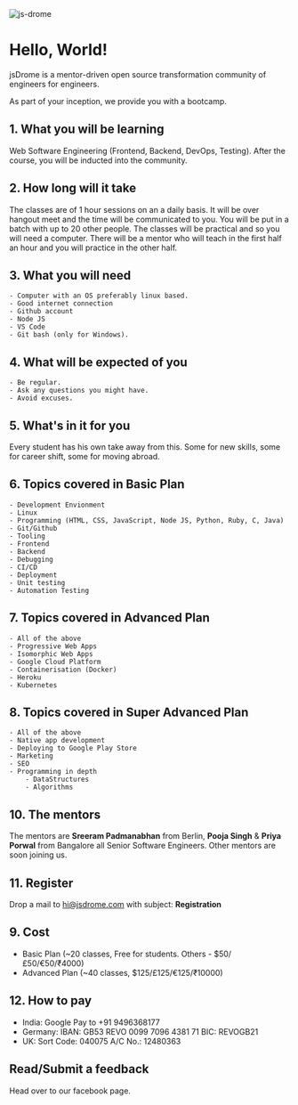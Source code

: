 <img src='https://firebasestorage.googleapis.com/v0/b/jsdrome.appspot.com/o/og_image.png?alt=media&token=7b2f1a0a-a7a8-4b4f-b922-6e8ea5570113' title='js-drome' class='post-first-image' />

# Hello, World!

jsDrome is a mentor-driven open source transformation community of engineers for engineers.

As part of your inception, we provide you with a bootcamp.


## 1. What you will be learning

Web Software Engineering (Frontend, Backend, DevOps, Testing). After the course, you will be inducted into the community.

## 2. How long will it take

The classes are of 1 hour sessions on an a daily basis. It will be over hangout meet and the time will be communicated to you. You will be put in a batch with up to 20 other people. The classes will be practical and so you will need a computer. There will be a mentor who will teach in the first half an hour and you will practice in the other half.

## 3. What you will need

    - Computer with an OS preferably linux based.
    - Good internet connection
    - Github account
    - Node JS
    - VS Code
    - Git bash (only for Windows).

## 4. What will be expected of you

    - Be regular.
    - Ask any questions you might have.
    - Avoid excuses.

## 5. What's in it for you

Every student has his own take away from this. Some for new skills, some for career shift, some for moving abroad.

## 6. Topics covered in Basic Plan

    - Development Envionment
    - Linux
    - Programming (HTML, CSS, JavaScript, Node JS, Python, Ruby, C, Java)
    - Git/Github
    - Tooling
    - Frontend
    - Backend
    - Debugging
    - CI/CD
    - Deployment
    - Unit testing
    - Automation Testing

## 7. Topics covered in Advanced Plan

    - All of the above
    - Progressive Web Apps
    - Isomorphic Web Apps
    - Google Cloud Platform
    - Containerisation (Docker)
    - Heroku
    - Kubernetes

## 8. Topics covered in Super Advanced Plan

    - All of the above
    - Native app development
    - Deploying to Google Play Store
    - Marketing
    - SEO
    - Programming in depth
        - DataStructures
        - Algorithms

## 10. The mentors

The mentors are **Sreeram Padmanabhan** from Berlin, **Pooja Singh** & **Priya Porwal** from Bangalore all Senior Software Engineers. Other mentors are soon joining us.

## 11. Register

Drop a mail to hi@jsdrome.com with subject: **Registration**

## 9. Cost

 - Basic Plan (~20 classes, Free for students. Others - $50/£50/€50/₹4000)
 - Advanced Plan (~40 classes, $125/£125/€125/₹10000)

## 12. How to pay

 - India: Google Pay to +91 9496368177
 - Germany: IBAN: GB53 REVO 0099 7096 4381 71 BIC: REVOGB21
 - UK: Sort Code: 040075 A/C No.: 12480363

## Read/Submit a feedback

Head over to our facebook page.